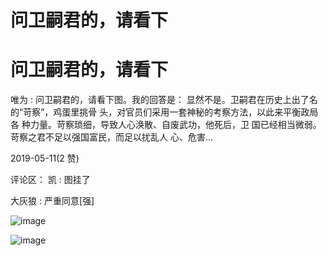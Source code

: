 # 问卫嗣君的，请看下

# 问卫嗣君的，请看下

唯为 : 问卫嗣君的，请看下图。我的回答是： 显然不是。卫嗣君在历史上出了名的“苛察”，鸡蛋里挑骨 头，对官员们采用一套神秘的考察方法，以此来平衡政局各 种力量。苛察琐细，导致人心涣散、自废武功，他死后，卫 国已经相当微弱。苛察之君不足以强国富民，而足以扰乱人 心、危害…

2019-05-11(2 赞)

评论区： 凯 : 图挂了

大灰狼 : 严重同意[强]

![image](img/Image_163.png)

![image](img/Image_164.png)